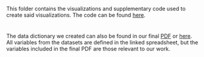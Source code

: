 This folder contains the visualizations and supplementary code used to create said visualizations. The code can be found [here](https://github.com/EvaGostiuk/MAT4376-project-3-team-3/blob/master/Tasks_1_2/Proj3.Rmd).

#

The data dictionary we created can also be found in our final [PDF](https://docs.google.com/document/d/1NDnfiRG6j64BQKEROwSm7Z98MVTlKj03v_AD84ZN1XE/edit?usp=sharing) or [here](https://docs.google.com/spreadsheets/d/17IvA-PzzZUNexGkVtO7XhCBO8_0ab7jI1joA-3qYwgg/edit?usp=sharing). All variables from the datasets are defined in the linked spreadsheet, but the variables included in the final PDF are those relevant to our work. 

